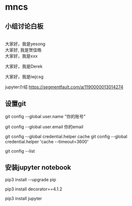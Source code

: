 # mncs
## 小组讨论白板
\
大家好，我是yesong
\
大家好, 我是贺佳皓
\
大家好，我是xxx



大家好，我是Derek



大家好，我是iwjcsg


jupyter介绍 https://segmentfault.com/a/1190000013014274

## 设置git
git config --global user.name "你的账号"

git config --global user.email 你的email

git config --global credential.helper cache
git config --global credential.helper 'cache --timeout=3600'

git config --list

## 安装jupyter notebook

pip3 install --upgrade pip

pip3 install decorator==4.1.2

pip3 install jupyter
